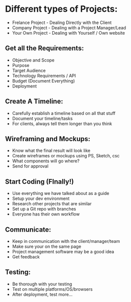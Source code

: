 # Different types of Projects:
* Frelance Project - Dealing Directly with the Client
* Company Project - Dealing with a Project Manager/Lead
* Your Own Project - Dealing with Yourself / Own website


## Get all the Requirements:
* Objective and Scope
* Purpose
* Target Audience
* Technology Requirements / API
* Budget (Document Everything)
* Deployment

## Create A Timeline:
* Carefully establish a timeline based on all that stuff
* Document your timeline/tasks
* For clients, always tell them longer than you think

## Wireframing and Mockups:
* Know what the final result will look like
* Create wireframes or mockups using PS, Sketch, csc
* What components will go where?
* Send for approval

## Start Coding (FInally!)
* Use everything we have talked about as a guide
* Setup your dev environment
* Research other projects that are similar
* Set up a Git repo with branches
* Everyone has their own workflow

## Communicate:
* Keep in communication with the client/manager/team
* Make sure your on the same page
* Project management software may be a good idea
* Get feedback

## Testing:
* Be thorough with your testing
* Test on multiple platforms/OS/browsers
* After deployment, test more...